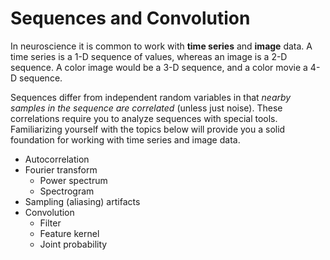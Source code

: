 # Sequences and Convolution
In neuroscience it is common to work with **time series** and **image** data. A time series is a 1-D sequence of values, whereas an image is a 2-D sequence. A color image would be a 3-D sequence, and a color movie a 4-D sequence.

Sequences differ from independent random variables in that *nearby samples in the sequence are correlated* (unless just noise). These correlations require you to analyze sequences with special tools. Familiarizing yourself with the topics below will provide you a solid foundation for working with time series and image data.

- Autocorrelation
- Fourier transform
    - Power spectrum
    - Spectrogram
- Sampling (aliasing) artifacts
- Convolution
    - Filter
    - Feature kernel
    - Joint probability